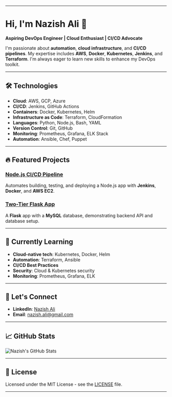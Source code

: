 * * * * *

Hi, I'm Nazish Ali 👋
=====================

**Aspiring DevOps Engineer | Cloud Enthusiast | CI/CD Advocate**

I'm passionate about **automation**, **cloud infrastructure**, and **CI/CD pipelines**. My expertise includes **AWS**, **Docker**, **Kubernetes**, **Jenkins**, and **Terraform**. I'm always eager to learn new skills to enhance my DevOps toolkit.

* * * * *

🛠️ Technologies
----------------

-   **Cloud**: AWS, GCP, Azure
-   **CI/CD**: Jenkins, GitHub Actions
-   **Containers**: Docker, Kubernetes, Helm
-   **Infrastructure as Code**: Terraform, CloudFormation
-   **Languages**: Python, Node.js, Bash, YAML
-   **Version Control**: Git, GitHub
-   **Monitoring**: Prometheus, Grafana, ELK Stack
-   **Automation**: Ansible, Chef, Puppet

* * * * *

🔥 Featured Projects
--------------------

### [Node.js CI/CD Pipeline](https://github.com/N176/nodejs-cicd-pipeline)

Automates building, testing, and deploying a Node.js app with **Jenkins**, **Docker**, and **AWS EC2**.

### [Two-Tier Flask App](https://github.com/N176/Two-Tier-Flaskapp)

A **Flask** app with a **MySQL** database, demonstrating backend API and database setup.

* * * * *

🌱 Currently Learning
---------------------

-   **Cloud-native tech**: Kubernetes, Docker, Helm
-   **Automation**: Terraform, Ansible
-   **CI/CD Best Practices**
-   **Security**: Cloud & Kubernetes security
-   **Monitoring**: Prometheus, Grafana, ELK

* * * * *

🤝 Let's Connect
----------------

-   **LinkedIn**: [Nazish Ali](https://www.linkedin.com/in/nazish-ali-7b09a0257)
-   **Email**: [nazish.ali@gmail.com](mailto:sayyednazish52@gmail.com)

* * * * *

📈 GitHub Stats
---------------

![Nazish's GitHub Stats](https://github-readme-stats.vercel.app/api?username=N176&show_icons=true&hide_title=true&count_private=true&hide=prs&theme=radical)

* * * * *

📜 License
----------

Licensed under the MIT License - see the [LICENSE](https://chatgpt.com/LICENSE) file.

* * * * *
